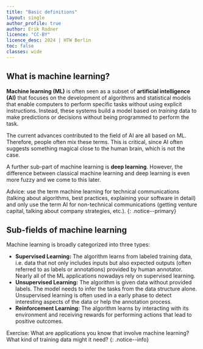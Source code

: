 ```yaml
---
title: "Basic definitions"
layout: single
author_profile: true
author: Erik Rodner
licence: "CC-BY"
licence_desc: 2024 | HTW Berlin 
toc: false
classes: wide
---
```


## What is machine learning?

**Machine learning (ML)** is often seen as a subset of **artificial intelligence (AI)** that focuses on the development of algorithms and statistical models that enable computers to perform specific tasks without using explicit instructions. Instead, these systems build a model based on *training* data to make predictions or decisions without being programmed to perform the task.

The current advances contributed to the field of AI are all based on ML. Therefore, people often mix these terms. This is critical, since AI often suggests something magical close to the human brain, which is not the case.

A further sub-part of machine learning is **deep learning**. However, the difference between classical machine learning and deep learning is even more fuzzy and we come to this later.

Advice: use the term machine learning for technical communications (talking about algorithms, best practices, explaining your software in detail) and only use the term AI for non-technical communications (getting venture capital, talking about company strategies, etc.).
{: .notice--primary}

## Sub-fields of machine learning


Machine learning is broadly categorized into three types:
- **Supervised Learning:** The algorithm learns from labeled training data, i.e. data that not only includes inputs but also expected outputs (often referred to as labels or annotations) provided by human annotator. Nearly all of the ML applications nowadays rely on supervised learning.
- **Unsupervised Learning:** The algorithm is given data without provided labels. The model needs to infer the tasks from the data structure alone. Unsupervised learning is often used in a early phase to detect interesting aspects of the data or help the annotation process.
- **Reinforcement Learning:** The algorithm learns by interacting with its environment and receiving rewards for performing actions that lead to positive outcomes.

Exercise: What are applications you know that involve machine learning? What kind of training data might it need?
{: .notice--info}